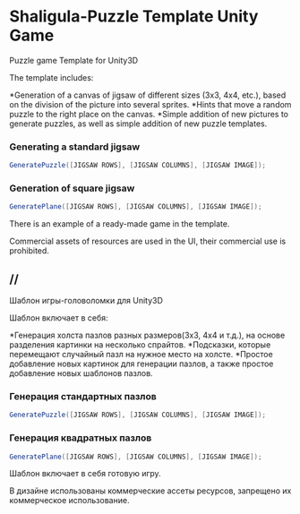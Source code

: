 # Shaligula-Puzzle Template Unity Game

Puzzle game Template for Unity3D

The template includes:

*Generation of a canvas of jigsaw of different sizes (3x3, 4x4, etc.), based on the division of the picture into several sprites.
*Hints that move a random puzzle to the right place on the canvas.
*Simple addition of new pictures to generate puzzles, as well as simple addition of new puzzle templates.


### Generating a standard jigsaw
```csharp
GeneratePuzzle([JIGSAW ROWS], [JIGSAW COLUMNS], [JIGSAW IMAGE]);
```
### Generation of square jigsaw
```csharp
GeneratePlane([JIGSAW ROWS], [JIGSAW COLUMNS], [JIGSAW IMAGE]);
```

There is an example of a ready-made game in the template.

Commercial assets of resources are used in the UI, their commercial use is prohibited.


## // 

Шаблон игры-головоломки для Unity3D 

Шаблон включает в себя:

*Генерация холста пазлов разных размеров(3x3, 4x4 и т.д.), на основе разделения картинки на несколько спрайтов.
*Подсказки, которые перемещают случайный пазл на нужное место на холсте.
*Простое добавление новых картинок для генерации пазлов, а также простое добавление новых шаблонов пазлов.

### Генерация стандартных пазлов
```csharp
GeneratePuzzle([JIGSAW ROWS], [JIGSAW COLUMNS], [JIGSAW IMAGE]);
```
### Генерация квадратных пазлов
```csharp
GeneratePlane([JIGSAW ROWS], [JIGSAW COLUMNS], [JIGSAW IMAGE]);
```

Шаблон включает в себя готовую игру.

В дизайне использованы коммерческие ассеты ресурсов, запрещено их коммерческое использование.
